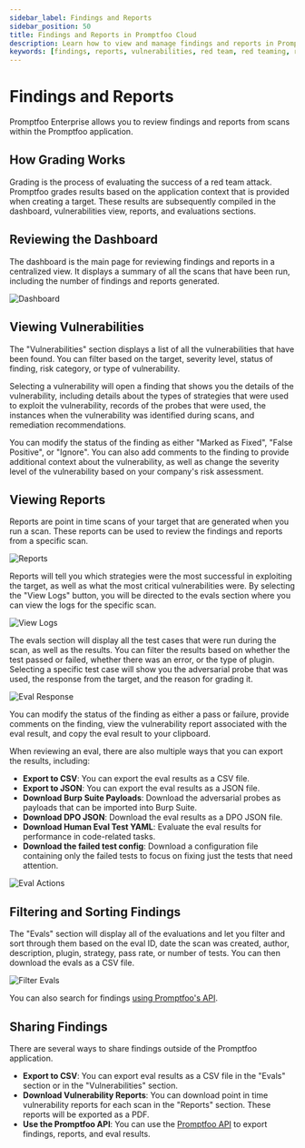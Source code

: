 ```yaml
---
sidebar_label: Findings and Reports
sidebar_position: 50
title: Findings and Reports in Promptfoo Cloud
description: Learn how to view and manage findings and reports in Promptfoo Cloud
keywords: [findings, reports, vulnerabilities, red team, red teaming, red teaming in promptfoo, red teaming in promptfoo cloud, red teaming in promptfoo app, red teaming in promptfoo dev]
---
```


# Findings and Reports 

Promptfoo Enterprise allows you to review findings and reports from scans within the Promptfoo application. 

## How Grading Works

Grading is the process of evaluating the success of a red team attack. Promptfoo grades results based on the application context that is provided when creating a target.  These results are subsequently compiled in the dashboard, vulnerabilities view, reports, and evaluations sections. 

## Reviewing the Dashboard

The dashboard is the main page for reviewing findings and reports in a centralized view. It displays a summary of all the scans that have been run, including the number of findings and reports generated. 

![Dashboard](/img/enterprise-docs/promptfoo-dashboard.png)

## Viewing Vulnerabilities

The "Vulnerabilities" section displays a list of all the vulnerabilities that have been found. You can filter based on the target, severity level, status of finding, risk category, or type of vulnerability. 

Selecting a vulnerability will open a finding that shows you the details of the vulnerability, including details about the types of strategies that were used to exploit the vulnerability, records of the probes that were used, the instances when the vulnerability was identified during scans, and remediation recommendations. 

You can modify the status of the finding as either "Marked as Fixed", "False Positive", or "Ignore". You can also add comments to the finding to provide additional context about the vulnerability, as well as change the severity level of the vulnerability based on your company's risk assessment. 

## Viewing Reports 

Reports are point in time scans of your target that are generated when you run a scan. These reports can be used to review the findings and reports from a specific scan. 

![Reports](/img/enterprise-docs/view-report.png) 

Reports will tell you which strategies were the most successful in exploiting the target, as well as what the most critical vulnerabilities were. By selecting the "View Logs" button, you will be directed to the evals section where you can view the logs for the specific scan. 

![View Logs](/img/enterprise-docs/view-logs.png)

The evals section will display all the test cases that were run during the scan, as well as the results. You can filter the results based on whether the test passed or failed, whether there was an error, or the type of plugin. Selecting a specific test case will show you the adversarial probe that was used, the response from the target, and the reason for grading it. 

![Eval Response](/img/enterprise-docs/eval-example.png)

You can modify the status of the finding as either a pass or failure, provide comments on the finding, view the vulnerability report associated with the eval result, and copy the eval result to your clipboard. 

When reviewing an eval, there are also multiple ways that you can export the results, including: 

- **Export to CSV**: You can export the eval results as a CSV file. 
- **Export to JSON**: You can export the eval results as a JSON file. 
- **Download Burp Suite Payloads**: Download the adversarial probes as payloads that can be imported into Burp Suite. 
- **Download DPO JSON**: Download the eval results as a DPO JSON file. 
- **Download Human Eval Test YAML**: Evaluate the eval results for performance in code-related tasks. 
- **Download the failed test config**: Download a configuration file containing only the failed tests to focus on fixing just the tests that need attention.

![Eval Actions](/img/enterprise-docs/export-results.gif)

## Filtering and Sorting Findings 

The "Evals" section will display all of the evaluations and let you filter and sort through them based on the eval ID, date the scan was created, author, description, plugin, strategy, pass rate, or number of tests. You can then download the evals as a CSV file. 

![Filter Evals](/img/enterprise-docs/filter-evals.png)

You can also search for findings [using Promptfoo's API](https://www.promptfoo.dev/docs/api-reference/#tag/default/GET/api/v1/results). 

## Sharing Findings 

There are several ways to share findings outside of the Promptfoo application. 

- **Export to CSV**: You can export eval results as a CSV file in the "Evals" section or in the "Vulnerabilities" section. 
- **Download Vulnerability Reports**: You can download point in time vulnerability reports for each scan in the "Reports" section. These reports will be exported as a PDF. 
- **Use the Promptfoo API**: You can use the [Promptfoo API](https://www.promptfoo.dev/docs/api-reference/) to export findings, reports, and eval results. 




